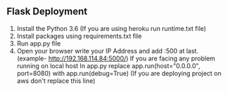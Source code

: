 ## Flask Deployment
1. Install the Python 3.6 (If you are using heroku run runtime.txt file)
2. Install packages using requirements.txt file 
3. Run app.py file
4. Open your browser write your IP Address and add :500 at last. (example- http://192.168.114.84:5000/)
If you are facing any problem running on local host 
In app.py replace app.run(host="0.0.0.0", port=8080) with app.run(debug=True)  (If you are deploying project on aws don't replace this line)
